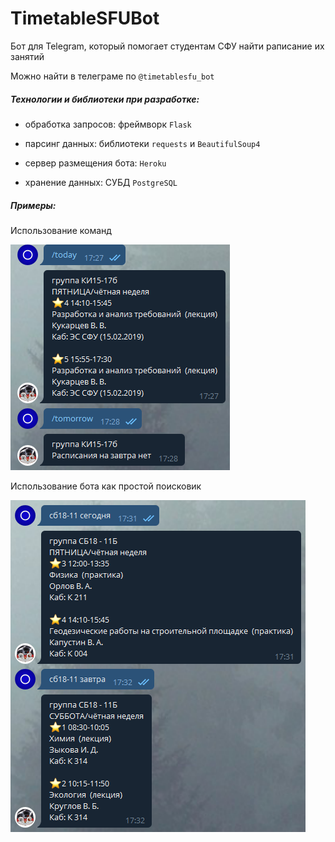 # TimetableSFUBot
Бот для Telegram, который помогает студентам СФУ найти раписание их занятий

Можно найти в телеграме по `@timetablesfu_bot`

##### Технологии и библиотеки при разработке:

- обработка запросов: фреймворк `Flask​`

- парсинг данных: библиотеки `requests` и `BeautifulSoup4​`

- сервер размещения бота: `Heroku​`

- хранение данных: СУБД `PostgreSQL​`

##### Примеры:
Использование команд

![](.gitbook/screenshots/command.PNG)

Использование бота как простой поисковик

![](.gitbook/screenshots/text.PNG)
